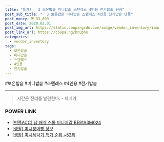 ```yaml
--- 
title: "특가!   3 보온밥솥 미니밥솥 스텐레스 4인용 전기밥솥 단품" 
post_sub_title: "  3 보온밥솥 미니밥솥 스텐레스 4인용 전기밥솥 단품" 
post_money: ₩ 33,800 
post_date: 2020.02.01 
post_img_url: https://static.coupangcdn.com/image/vendor_inventory/images/2019/02/11/14/8/18f72aaa-327f-4168-9c2d-d5c7c9818009.jpg 
post_link_url: https://coupa.ng/bnQbhK 
categories: 
  - vendor_inventory 
tags: 
  - 보온밥솥 
  - 미니밥솥 
  - 스텐레스 
  - 4인용 
  - 전기밥솥 
--- 
```

  #보온밥솥 #미니밥솥 #스텐레스 #4인용 #전기밥솥 
<hr> 

> 시간은 진리를 발견한다. - 세네카 


### POWER LINK

* <a href="https://blog.naver.com/sakai111/221781113285" target="_blank">[빈폴ACC] 남 애쉬 스톰 미니지갑 BE91A3M024</a>
* <a href="https://blog.naver.com/sakai111/221761033046" target="_blank"> [생활] 미니붕어빵 정보 </a>
* <a href="https://blog.naver.com/sakai111/221783736731" target="_blank"> [생활] 미니세탁기 특가 순위 ~52위</a>
